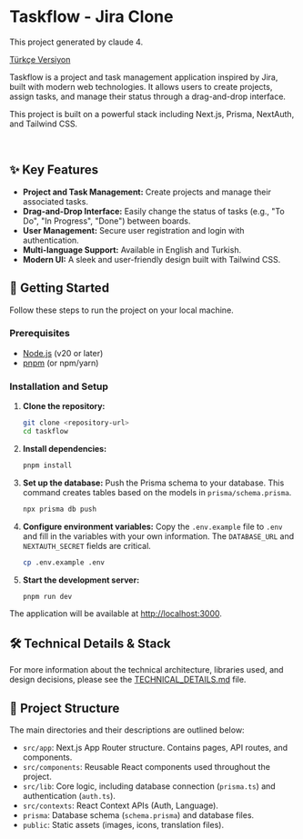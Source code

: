 # Taskflow - Jira Clone

This project generated by claude 4.

[Türkçe Versiyon](README.tr.md)

Taskflow is a project and task management application inspired by Jira, built with modern web technologies. It allows users to create projects, assign tasks, and manage their status through a drag-and-drop interface.

This project is built on a powerful stack including Next.js, Prisma, NextAuth, and Tailwind CSS.

<br/>

## ✨ Key Features

- **Project and Task Management:** Create projects and manage their associated tasks.
- **Drag-and-Drop Interface:** Easily change the status of tasks (e.g., "To Do", "In Progress", "Done") between boards.
- **User Management:** Secure user registration and login with authentication.
- **Multi-language Support:** Available in English and Turkish.
- **Modern UI:** A sleek and user-friendly design built with Tailwind CSS.

## 🚀 Getting Started

Follow these steps to run the project on your local machine.

### Prerequisites

- [Node.js](https://nodejs.org/en/) (v20 or later)
- [pnpm](https://pnpm.io/installation) (or npm/yarn)

### Installation and Setup

1.  **Clone the repository:**
    ```bash
    git clone <repository-url>
    cd taskflow
    ```

2.  **Install dependencies:**
    ```bash
    pnpm install
    ```

3.  **Set up the database:**
    Push the Prisma schema to your database. This command creates tables based on the models in `prisma/schema.prisma`.
    ```bash
    npx prisma db push
    ```

4.  **Configure environment variables:**
    Copy the `.env.example` file to `.env` and fill in the variables with your own information. The `DATABASE_URL` and `NEXTAUTH_SECRET` fields are critical.
    ```bash
    cp .env.example .env
    ```

5.  **Start the development server:**
    ```bash
    pnpm run dev
    ```

The application will be available at [http://localhost:3000](http://localhost:3000).

## 🛠️ Technical Details & Stack

For more information about the technical architecture, libraries used, and design decisions, please see the [TECHNICAL_DETAILS.md](TECHNICAL_DETAILS.md) file.

## 📁 Project Structure

The main directories and their descriptions are outlined below:

-   `src/app`: Next.js App Router structure. Contains pages, API routes, and components.
-   `src/components`: Reusable React components used throughout the project.
-   `src/lib`: Core logic, including database connection (`prisma.ts`) and authentication (`auth.ts`).
-   `src/contexts`: React Context APIs (Auth, Language).
-   `prisma`: Database schema (`schema.prisma`) and database files.
-   `public`: Static assets (images, icons, translation files).
